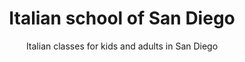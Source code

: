 ---
title: "Italian school of San Diego"
subtitle: Italian classes for kids and adults in San Diego
image: /img/colosseum.jpg
blurb:
    heading: Why learn Italian?
    text: "Young children learn new languages quickly, and Italian opens the door to a rich world of art, history, literature, and cuisine. Studying Italian from an early age can lead to school credit through Advanced Placement or college programs. For adults, learning Italian means connecting more deeply with locals while traveling, enjoying Italian films, and reading classic literature in the original language."
intro:
    heading: "Italian school programs"
    text: "Unless noted otherwise, all our in-person programs are held at our main location at 4550 Kearny Villa Rd, Suite 202, San Diego, CA"
products:
    - image: /flyers/italianschoolsd-flyer-italian-2025-2026-TK-6th.jpg
      title: "Italian for TK to 6th Graders"
      text: "Our Italian classes for TK–6th grade are designed for both heritage speakers and beginners. Heritage classes (in Italian) deepen language skills and cover topics from Italian schools, including reading, writing, comprehension, and conversation, plus history and geography for older students. Italian as a Foreign Language (IFL) classes (in English) use a conversation-first approach and engaging activities to introduce Italian to new learners. Classes are grouped by age, meet weekly in-person, and are taught by native Italian instructors. Morning and afternoon options are available, including a program for homeschoolers."
      link: /classes
    - image: img/italian-adult-classes.svg
      title: "Italian for adults"
      text: "Italian group and private classes in-person in Kearny Mesa and online for all levels of proficiency, we also organize custom classes for groups or businesses. We focus on a conversation-first approach with highly interactive classes, highlight cultural aspects of life and tourism in Italy, and include insights into the history and geography of Italy."
      link: /adults
products2:
    - image: /img/italianschoolsd-homeschool-2025-flyer.jpg
      title: "Italian morning program for homeschoolers 2025-2026"
      text: "Optional chess 9–10am, Italian 10am–12pm (Kearny Mesa). Two 16-class sessions (Sept–Jan & Jan–May). Open to TK–8th, grouped by age, no prior Italian required. We are approved vendors for PCA and Dimensions."
      link: /news/italian-for-homeschoolers-2025-2026/
    - image: /flyers/italianschoolsd-flyer-italian-2025-2026-high-school.jpg
      title: "Italian for High School Credit & College Admission"
      text: "Our accredited Italian classes for middle and high school students fulfill the foreign language requirement for high school graduation in San Diego Unified and San Dieguito districts, and are recognized for college admission. Classes are taught by native instructors, available online or in-person, and cover 8 levels from beginner to fluent. Each level is one semester, with 2 hours of class and 2 hours of homework per week. Grades are included on high school transcripts. Early start is recommended for maximum credit. See our accredited classes page for details and enrollment."
      link: /accredited-classes/
values:
    heading: About
    text: Our instructors are all native Italian speakers, experienced and passionate about sharing their language and culture with students of all ages. Led by Director and CEO Maura D'Andrea, who founded the Italian School of San Diego in 2021, our team is dedicated to providing an authentic and engaging learning experience.
---